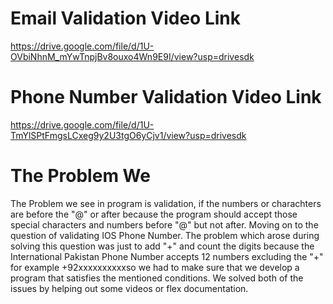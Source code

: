 # Email Validation Video Link #
https://drive.google.com/file/d/1U-OVbiNhnM_mYwTnpjBv8ouxo4Wn9E9I/view?usp=drivesdk

# Phone Number Validation Video Link #
https://drive.google.com/file/d/1U-TmYlSPtFmgsLCxeg9y2U3tgO6yCjv1/view?usp=drivesdk

# The Problem We  #
The Problem we see in program is validation, if the numbers or charachters are before the "@" or after because the program should accept those special characters and numbers before "@" but not after.
Moving on to the question of validating IOS Phone Number. The problem which arose during solving this question was just to add "+" and count the digits because the International Pakistan Phone Number accepts 12 numbers excluding the "+" for example +92xxxxxxxxxxso we had to make sure that we develop a program that satisfies the mentioned conditions.
We solved both of the issues by helping out some videos or flex documentation.
